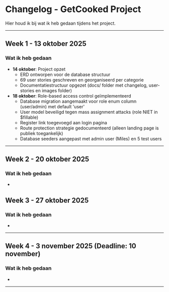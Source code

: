 # Changelog - GetCooked Project

Hier houd ik bij wat ik heb gedaan tijdens het project.

---

## Week 1 - 13 oktober 2025

### Wat ik heb gedaan
- **14 oktober**: Project opzet
  - ERD ontworpen voor de database structuur
  - 69 user stories geschreven en georganiseerd per categorie
  - Documentatiestructuur opgezet (docs/ folder met changelog, user-stories en images folder)
- **18 oktober**: Role-based access control geïmplementeerd
  - Database migration aangemaakt voor role enum column (user/admin) met default 'user'
  - User model beveiligd tegen mass assignment attacks (role NIET in $fillable)
  - Register link toegevoegd aan login pagina
  - Route protection strategie gedocumenteerd (alleen landing page is publiek toegankelijk)
  - Database seeders aangepast met admin user (Miles) en 5 test users

---


## Week 2 - 20 oktober 2025

### Wat ik heb gedaan
-


## Week 3 - 27 oktober 2025

### Wat ik heb gedaan
-


---

## Week 4 - 3 november 2025 (Deadline: 10 november)

### Wat ik heb gedaan
-

---
